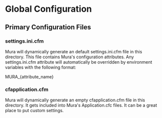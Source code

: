 # Global Configuration

## Primary Configuration Files

### settings.ini.cfm

Mura will dynamically generate an default settings.ini.cfm file in this directory.  This file contains Mura's configuration attributes.  Any settings.ini.cfm attribute will automatically be overridden by environment variables with the following format:

MURA_{attribute_name}

### cfapplication.cfm

Mura will dynamically generate an empty cfapplication.cfm file in this directory.  It gets included into Mura's Application.cfc files.  It can be a great place to put custom settings.

